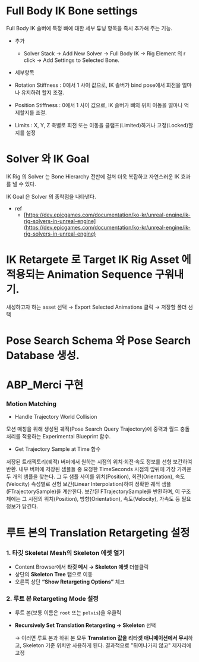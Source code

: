 # Full Body IK Bone settings

Full Body IK 솔버에 특정 뼈에 대한 세부 튜닝 항목을 즉시 추가해 주는 기능.

- 추가
    - Solver Stack -> Add New Solver -> Full Body IK -> Rig Element 의 r click -> Add Settings to Selected Bone.
- 세부항목

- Rotation Stiffness : 0에서 1 사이 값으로, IK 솔버가 bind pose에서 회전을 얼마나 유지하려 할지 조절.
- Position Stiffness : 0에서 1 사이 값으로, IK 솔버가 뼈의 위치 이동을 얼마나 억제할지를 조절.
- Limits : X, Y, Z 축별로 회전 또는 이동을 클램프(Limited)하거나 고정(Locked)할지를 설정

# Solver 와 IK Goal

IK Rig 의 Solver 는 Bone Hierarchy 전반에 걸쳐 더욱 복잡하고 자연스러운 IK 효과를 낼 수 있다.

IK Goal 은 Solver 의 종착점을 나타낸다.

- ref
    - [https://dev.epicgames.com/documentation/ko-kr/unreal-engine/ik-rig-solvers-in-unreal-engine](https://dev.epicgames.com/documentation/ko-kr/unreal-engine/ik-rig-solvers-in-unreal-engine)

# IK Retargete 로 Target IK Rig Asset 에 적용되는 Animation Sequence 구워내기.

새성하고자 하는 asset 선택 → Export Selected Animations 클릭 → 저장할 폴더 선택

# Pose Search Schema 와 Pose Search Database 생성.

# ABP_Merci 구현

### Motion Matching

- Handle Trajectory World Collision

모션 매칭을 위해 생성된 궤적(Pose Search Query Trajectory)에 중력과 월드 충돌 처리를 적용하는 Experimental Blueprint 함수.

- Get Trajectory Sample at Time 함수

저장된 트래젝토리(궤적) 버퍼에서 원하는 시점의 위치·회전·속도 정보를 선형 보간하여 반환. 내부 버퍼에 저장된 샘플들 중 요청한 TimeSeconds 시점의 앞뒤에 가장 가까운 두 개의 샘플을 찾는다. 그 두 샘플 사이를 위치(Position), 회전(Orientation), 속도(Velocity) 속성별로 선형 보간(Linear Interpolation)하여 정확한 궤적 샘플(FTrajectorySample)을 계산한다. 보간된 FTrajectorySample을 반환하며, 이 구조체에는 그 시점의 위치(Position), 방향(Orientation), 속도(Velocity), 가속도 등 필요 정보가 담긴다.

# 루트 본의 Translation Retargeting 설정

### 1. **타깃 Skeletal Mesh의 Skeleton 에셋 열기**

- Content Browser에서 **타깃 메시 → Skeleton 에셋** 더블클릭
- 상단의 **Skeleton Tree** 탭으로 이동
- 오른쪽 상단 **“Show Retargeting Options”** 체크

### 2. **루트 본 Retargeting Mode 설정**

- 루트 본(보통 이름은 `root` 또는 `pelvis`)을 우클릭
    
- **Recursively Set Translation Retargeting → Skeleton** 선택
    
    → 이러면 루트 본과 하위 본 모두 **Translation 값을 리타겟 애니메이션에서 무시**하고, Skeleton 기준 위치만 사용하게 된다. 결과적으로 "튀어나가지 않고" 제자리에 고정
